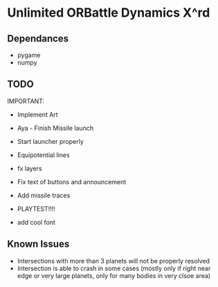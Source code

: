 # Unlimited ORBattle Dynamics X^rd

## Dependances
- pygame
- numpy

## TODO
IMPORTANT:
- Implement Art
- Aya - Finish Missile launch
- Start launcher properly
- Equipotential lines
- fx layers
- Fix text of buttons and announcement
- Add missile traces
- PLAYTEST!!!!

- add cool font

## Known Issues
- Intersections with more than 3 planets will not be properly resolved
- Intersection is able to crash in some cases (mostly only if right near edge or very large planets, only for many bodies in very clsoe area)
